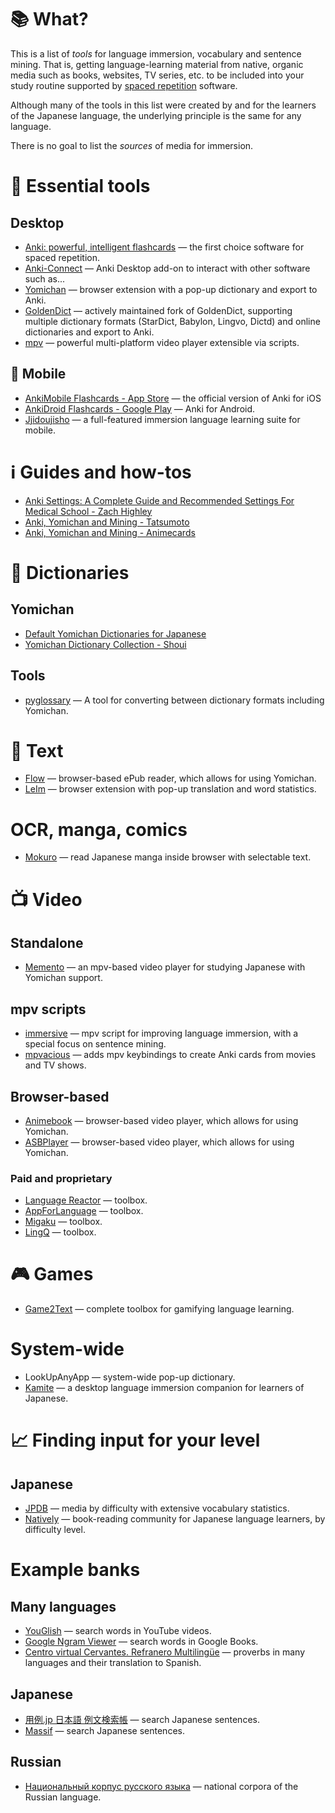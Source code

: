 # :books: What?
This is a list of *tools* for language immersion, vocabulary and sentence mining. That is, getting language-learning material from native, organic media such as books, websites, TV series, etc. to be included into your study routine supported by [spaced repetition](https://en.wikipedia.org/wiki/Spaced_repetition) software.

Although many of the tools in this list were created by and for the learners of the Japanese language, the underlying principle is the same for any language.

There is no goal to list the *sources* of media for immersion.

# :beginner: Essential tools
## Desktop
- [Anki: powerful, intelligent flashcards](https://apps.ankiweb.net/) — the first choice software for spaced repetition.
- [Anki-Connect](https://foosoft.net/projects/anki-connect/) — Anki Desktop add-on to interact with other software such as...
- [Yomichan](https://foosoft.net/projects/yomichan/) — browser extension with a pop-up dictionary and export to Anki.
- [GoldenDict](https://github.com/xiaoyifang/goldendict) — actively maintained fork of GoldenDict, supporting multiple dictionary formats (StarDict, Babylon, Lingvo, Dictd) and online dictionaries and export to Anki.
- [mpv](https://mpv.io/) — powerful multi-platform video player extensible via scripts.

## :iphone: Mobile
- [AnkiMobile Flashcards - App Store](https://apps.apple.com/us/app/ankimobile-flashcards/id373493387) — the official version of Anki for iOS
- [AnkiDroid Flashcards - Google Play](https://play.google.com/store/apps/details?id=com.ichi2.anki) — Anki for Android.
- [Jjidoujisho](https://github.com/lrorpilla/jidoujisho) — a full-featured immersion language learning suite for mobile.

# :information_source: Guides and how-tos
- [Anki Settings: A Complete Guide and Recommended Settings For Medical School - Zach Highley](https://zhighley.com/anki-settings/)
- [Anki, Yomichan and Mining - Tatsumoto](https://tatsumoto-ren.github.io/blog/table-of-contents.html)
- [Anki, Yomichan and Mining - Animecards](https://animecards.site/)

# :notebook: Dictionaries
## Yomichan
- [Default Yomichan Dictionaries for Japanese](https://foosoft.net/projects/yomichan/index.html#dictionaries)
- [Yomichan Dictionary Collection - Shoui](https://learnjapanese.link/dictionaries)
## Tools
- [pyglossary](https://github.com/ilius/pyglossary) —  A tool for converting between dictionary formats including Yomichan.

# :book: Text
- [Flow](https://www.flowoss.com/) — browser-based ePub reader, which allows for using Yomichan.
- [LeIm](https://chrome.google.com/webstore/detail/leim/gbfkhhfaafkedcjielnibpdhpdciognd) — browser extension with pop-up translation and word statistics.

# OCR, manga, comics
- [Mokuro](https://github.com/kha-white/mokuro) — read Japanese manga inside browser with selectable text.

# :tv: Video
## Standalone
- [Memento](https://github.com/ripose-jp/Memento) — an mpv-based video player for studying Japanese with Yomichan support.

## mpv scripts
- [immersive](https://github.com/Ben-Kerman/immersive) — mpv script for improving language immersion, with a special focus on sentence mining.
- [mpvacious](https://github.com/Ajatt-Tools/mpvacious) — adds mpv keybindings to create Anki cards from movies and TV shows.

## Browser-based
- [Animebook](https://animebook.github.io/) — browser-based video player, which allows for using Yomichan.
- [ASBPlayer](https://killergerbah.github.io/asbplayer/) — browser-based video player, which allows for using Yomichan.
### Paid and proprietary
- [Language Reactor](https://www.languagereactor.com/) — toolbox.
- [AppForLanguage](https://appforlanguage.com/) — toolbox.
- [Migaku](https://www.migaku.io/) — toolbox.
- [LingQ](https://www.lingq.com) — toolbox.

# :video_game: Games
- [Game2Text](https://github.com/mathewthe2/Game2Text) — complete toolbox for gamifying language learning.

# System-wide
- LookUpAnyApp — system-wide pop-up dictionary.
- [Kamite](https://github.com/fauu/Kamite) — a desktop language immersion companion for learners of Japanese.

# :chart_with_upwards_trend: Finding input for your level
## Japanese
- [JPDB](https://jpdb.io/) — media by difficulty with extensive vocabulary statistics.
- [Natively](https://learnnatively.com/) — book-reading community for Japanese language learners, by difficulty level.

# Example banks
## Many languages
- [YouGlish](https://youglish.com/) — search words in YouTube videos.
- [Google Ngram Viewer](https://books.google.com/ngrams/) — search words in Google Books.
- [Centro virtual Cervantes. Refranero Multilingüe](https://cvc.cervantes.es/lengua/refranero/Default.aspx) — proverbs in many languages and their translation to Spanish.
## Japanese
- [用例.jp 日本語 例文検索帳](https://yourei.jp/) — search Japanese sentences.
- [Massif](https://massif.la/ja) — search Japanese sentences.
## Russian
- [Национальный корпус русского языка](https://ruscorpora.ru/) — national corpora of the Russian language.
